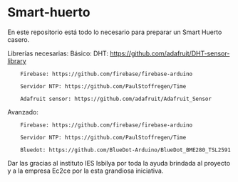 # Smart-huerto
En este repositorio está todo lo necesario para preparar un Smart Huerto casero.

Librerías necesarias:
  Básico:
      DHT: https://github.com/adafruit/DHT-sensor-library

		Firebase: https://github.com/firebase/firebase-arduino

		Servidor NTP: https://github.com/PaulStoffregen/Time

		Adafruit sensor: https://github.com/adafruit/Adafruit_Sensor
  
  Avanzado:

	    Firebase: https://github.com/firebase/firebase-arduino
	
		Servidor NTP: https://github.com/PaulStoffregen/Time

	    Bluedot: https://github.com/BlueDot-Arduino/BlueDot_BME280_TSL2591
		
		
Dar las gracias al instituto IES Isbilya por toda la ayuda brindada al proyecto y a la empresa Ec2ce por la esta grandiosa iniciativa.

